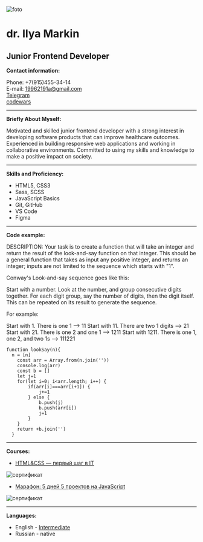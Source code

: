 ![foto](https://i.ibb.co/vkyG9kg/Photo-2023-03-04-19-19-47.jpg)


# dr. Ilya Markin

## Junior Frontend Developer

**Contact information:**

Phone: +7(915)455-34-14  
E-mail: 19962191a@gmail.com  
[Telegram](+79154553414)  
[codewars](https://www.codewars.com/users/MIAMIA4)  

----

**Briefly About Myself:**

Motivated and skilled junior frontend developer with a strong interest in developing software products that can improve healthcare outcomes. Experienced in building responsive web applications and working in collaborative environments. Committed to using my skills and knowledge to make a positive impact on society.

---
**Skills and Proficiency:**
* HTML5, CSS3
* Sass, SCSS
* JavaScript Basics
* Git, GitHub
* VS Code
* Figma

---
**Code example:**

DESCRIPTION:
Your task is to create a function that will take an integer and return the result of the look-and-say function on that integer. This should be a general function that takes as input any positive integer, and returns an integer; inputs are not limited to the sequence which starts with "1".

Conway's Look-and-say sequence goes like this:

Start with a number.
Look at the number, and group consecutive digits together.
For each digit group, say the number of digits, then the digit itself.
This can be repeated on its result to generate the sequence.

For example:

Start with 1.
There is one 1 --> 11
Start with 11. There are two 1 digits --> 21
Start with 21. There is one 2 and one 1 --> 1211
Start with 1211. There is one 1, one 2, and two 1s --> 111221

```
function lookSay(n){
  n = [n]
    const arr = Array.from(n.join(''))
    console.log(arr)
    const b = []  
    let j=1
    for(let i=0; i<arr.length; i++) {
        if(arr[i]===arr[i+1]) {
            j+=1
        } else {
            b.push(j)
            b.push(arr[i])
            j=1
        } 
    }
    return +b.join('')
  }
```
---
**Courses:**

* [HTML&CSS — первый шаг в IT](https://result.school/)

![сертификат](https://i.ibb.co/Q6CfW6j/start.png)

* [Марафон: 5 дней 5 проектов на JavaScript](https://result.school/products/marathon-js)

![сертификат](https://i.ibb.co/V0yDtFf/5.png)

---

**Languages:**

* English - [Intermediate](https://www.efset.org/cert/B4Gx8q)
* Russian - native